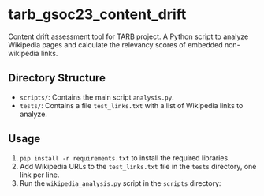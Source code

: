 # tarb_gsoc23_content_drift

Content drift assessment tool for TARB project.
A Python script to analyze Wikipedia pages and calculate the relevancy scores of embedded non-wikipedia links.

## Directory Structure

- `scripts/`: Contains the main script `analysis.py`.
- `tests/`: Contains a file `test_links.txt` with a list of Wikipedia links to analyze.

## Usage

1. `pip install -r requirements.txt` to install the required libraries.
2. Add Wikipedia URLs to the `test_links.txt` file in the `tests` directory, one link per line.
3. Run the `wikipedia_analysis.py` script in the `scripts` directory:
